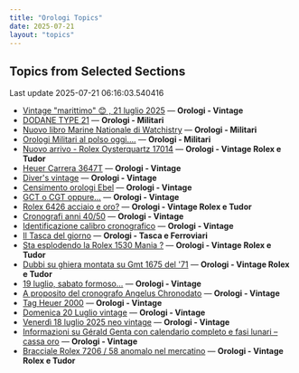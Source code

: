 ```yaml
---
title: "Orologi Topics"
date: 2025-07-21
layout: "topics"
---
```


## Topics from Selected Sections

Last update 2025-07-21 06:16:03.540416

- [Vintage "marittimo" 😊 , 21 luglio 2025](https://orologi.forumfree.it/?t=80766651) — **Orologi - Vintage**
- [DODANE TYPE 21](https://orologi.forumfree.it/?t=78473616) — **Orologi - Militari**
- [Nuovo libro Marine Nationale di Watchistry](https://orologi.forumfree.it/?t=80762898) — **Orologi - Militari**
- [Orologi Militari al polso oggi….](https://orologi.forumfree.it/?t=80440118) — **Orologi - Militari**
- [Nuovo arrivo - Rolex Oysterquartz 17014](https://orologi.forumfree.it/?t=80756069) — **Orologi - Vintage Rolex e Tudor**
- [Heuer Carrera 3647T](https://orologi.forumfree.it/?t=80765913) — **Orologi - Vintage**
- [Diver's vintage](https://orologi.forumfree.it/?t=71608461) — **Orologi - Vintage**
- [Censimento orologi Ebel](https://orologi.forumfree.it/?t=58592137) — **Orologi - Vintage**
- [GCT o CGT oppure...](https://orologi.forumfree.it/?t=80038388) — **Orologi - Vintage**
- [Rolex 6426 acciaio e oro?](https://orologi.forumfree.it/?t=80765145) — **Orologi - Vintage Rolex e Tudor**
- [Cronografi anni 40/50](https://orologi.forumfree.it/?t=80740948) — **Orologi - Vintage**
- [Identificazione calibro cronografico](https://orologi.forumfree.it/?t=80756699) — **Orologi - Vintage**
- [Il Tasca del giorno](https://orologi.forumfree.it/?t=80702163) — **Orologi - Tasca e Ferroviari**
- [Sta esplodendo la Rolex 1530 Mania ?](https://orologi.forumfree.it/?t=80757728) — **Orologi - Vintage Rolex e Tudor**
- [Dubbi su ghiera montata su Gmt 1675 del '71](https://orologi.forumfree.it/?t=80763604) — **Orologi - Vintage Rolex e Tudor**
- [19 luglio, sabato formoso...](https://orologi.forumfree.it/?t=80765095) — **Orologi - Vintage**
- [A proposito del cronografo Angelus Chronodato](https://orologi.forumfree.it/?t=75773773) — **Orologi - Vintage**
- [Tag Heuer 2000](https://orologi.forumfree.it/?t=80765665) — **Orologi - Vintage**
- [Domenica 20 Luglio vintage](https://orologi.forumfree.it/?t=80765785) — **Orologi - Vintage**
- [Venerdì 18 luglio 2025 neo vintage](https://orologi.forumfree.it/?t=80764079) — **Orologi - Vintage**
- [Informazioni su Gérald Genta con calendario completo e fasi lunari – cassa oro](https://orologi.forumfree.it/?t=80766599) — **Orologi - Vintage**
- [Bracciale Rolex 7206 /  58 anomalo nel mercatino](https://orologi.forumfree.it/?t=80763085) — **Orologi - Vintage Rolex e Tudor**

